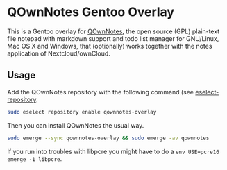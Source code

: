 # QOwnNotes Gentoo Overlay

This is a Gentoo overlay for [QOwnNotes](http://www.qownnotes.org), the open source (GPL) plain-text file notepad with markdown support and todo list manager for GNU/Linux, Mac OS X and Windows, that (optionally) works together with the notes application of Nextcloud/ownCloud.

## Usage

Add the QOwnNotes repository with the following command (see [eselect-repository](https://wiki.gentoo.org/wiki/Eselect/Repository).

```bash
sudo eselect repository enable qownnotes-overlay
```

Then you can install QOwnNotes the usual way.

```bash
sudo emerge --sync qownnotes-overlay && sudo emerge -av qownnotes
```

If you run into troubles with libpcre you might have to do a `env USE=pcre16 emerge -1 libpcre`.

